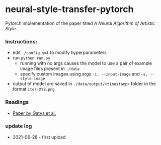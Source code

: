 # neural-style-transfer-pytorch

Pytorch implementation of the paper titled *A Neural Algorithm of Artistic Style*. 

### Instructions:

* edit `./config.yml` to modify hyperparameters
* run `python run.py`
    * running with no args causes the model to use a pair of example image files present in `./data`
    * specify custom images using args `-i, --input-image` and `-s, --style-image`
* output of model are saved in `./data/output/<timestamp>` folder in the format `iter-XYZ.png`

### Readings

* [Paper by Gatys et al.](https://arxiv.org/abs/1508.06576)

### update log

* 2021-06-28 - first upload
